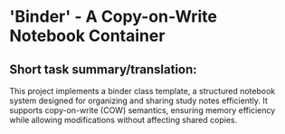 # 'Binder' - A Copy-on-Write Notebook Container
## Short task summary/translation:
This project implements a binder class template, a structured notebook system designed for organizing and sharing study notes efficiently. It supports copy-on-write (COW) semantics, ensuring memory efficiency while allowing modifications without affecting shared copies.
